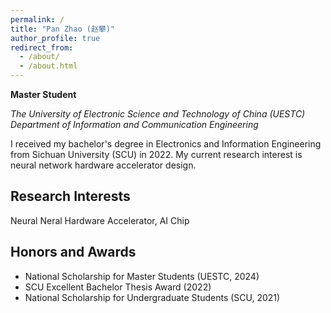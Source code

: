 ```yaml
---
permalink: /
title: "Pan Zhao (赵攀)"
author_profile: true
redirect_from: 
  - /about/
  - /about.html
---
```


**Master Student**

*The University of Electronic Science and Technology of China (UESTC)*    
*Department of Information and Communication Engineering*

I received my bachelor's degree in Electronics and Information Engineering from Sichuan University (SCU) in 2022. My current research interest is neural network hardware accelerator design. 

## Research Interests
Neural Neral Hardware Accelerator, AI Chip

## Honors and Awards
* National Scholarship for Master Students (UESTC, 2024)
* SCU Excellent Bachelor Thesis Award (2022)
* National Scholarship for Undergraduate Students (SCU, 2021)

